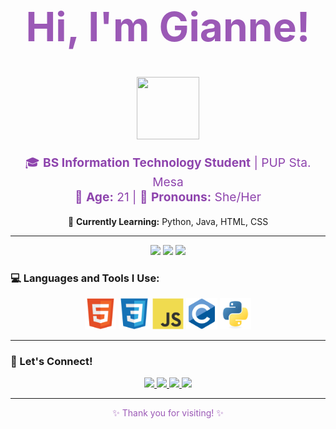 <h1 align="center" style="font-size: 4rem; color: #9b59b6;"> Hi, I'm Gianne!</h1>

<p align="center">
  <img src="https://media3.giphy.com/media/v1.Y2lkPTc5MGI3NjExNWRmMWd3ZXQ5cGM0aHoyNXFsYm01eTI4YzVyM2JsbnVqNHFmdmwzMSZlcD12MV9pbnRlcm5hbF9naWZfYnlfaWQmY3Q9Zw/srV1G3EnqSLtL11Nsx/giphy.gif" width="100" height="100"/>
</p>

<p align="center" style="font-size: 1.2rem; color: #8e44ad;">
  🎓 <strong>BS Information Technology Student</strong> | PUP Sta. Mesa <br>
  🔢 <strong>Age:</strong> 21 | 🌸 <strong>Pronouns:</strong> She/Her
</p>

<p align="center">
  🌱 <strong>Currently Learning:</strong> Python, Java, HTML, CSS
</p>

---
<p align="center">
  <img src="https://media.giphy.com/media/ZVik7pBtu9dNS/giphy.gif" width="200"/>
  <img src="https://media.giphy.com/media/xT9IgzoKnwFNmISR8I/giphy.gif" width="200"/>
  <img src="https://media.giphy.com/media/L1R1tvI9svkIWwpVYr/giphy.gif" width="200"/>
</p>

### 💻 Languages and Tools I Use:
<p align="center">
    <img src="https://raw.githubusercontent.com/devicons/devicon/master/icons/html5/html5-original.svg" alt="HTML5" width="50" height="50"/>
    <img src="https://raw.githubusercontent.com/devicons/devicon/master/icons/css3/css3-original.svg" alt="CSS3" width="50" height="50"/>
    <img src="https://raw.githubusercontent.com/devicons/devicon/master/icons/javascript/javascript-original.svg" alt="JavaScript" width="50" height="50"/>
    <img src="https://raw.githubusercontent.com/devicons/devicon/master/icons/c/c-original.svg" alt="C" width="50" height="50"/>
    <img src="https://raw.githubusercontent.com/devicons/devicon/master/icons/python/python-original.svg" alt="Python" width="50" height="50"/>
</p>

---

### 🌸 Let's Connect!
<p align="center">
  <a href="https://www.linkedin.com/in/gianne-dasco/" target="_blank">
    <img src="https://img.shields.io/badge/LinkedIn-9b59b6?style=for-the-badge&logo=linkedin&logoColor=white" />
  </a>
  <a href="https://www.facebook.com/GigiDasco20" target="_blank">
    <img src="https://img.shields.io/badge/Facebook-8e44ad?style=for-the-badge&logo=facebook&logoColor=white" />
  </a>
  <a href="https://www.tiktok.com/@crizzleeeedsc?_t=ZS-8ts4hnZvVpf&_r=1" target="_blank">
    <img src="https://img.shields.io/badge/TikTok-9b59b6?style=for-the-badge&logo=tiktok&logoColor=white" />
  </a>
  <a href="https://www.instagram.com/crizzledsc?igsh=aXl6OWxycGttOGQy" target="_blank">
    <img src="https://img.shields.io/badge/Instagram-8e44ad?style=for-the-badge&logo=instagram&logoColor=white" />
  </a>
</p>

---

<p align="center" style="color: #9b59b6;">✨ Thank you for visiting! ✨</p>


